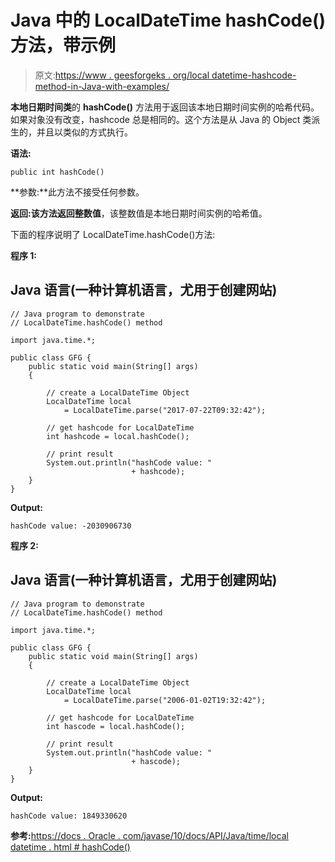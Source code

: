 # Java 中的 LocalDateTime hashCode()方法，带示例

> 原文:[https://www . geesforgeks . org/local datetime-hashcode-method-in-Java-with-examples/](https://www.geeksforgeeks.org/localdatetime-hashcode-method-in-java-with-examples/)

**本地日期时间类**的 **hashCode()** 方法用于返回该本地日期时间实例的哈希代码。如果对象没有改变，hashcode 总是相同的。这个方法是从 Java 的 Object 类派生的，并且以类似的方式执行。

**语法:**

```
public int hashCode()
```

**参数:**此方法不接受任何参数。

**返回:**该方法返回**整数值**，该整数值是本地日期时间实例的哈希值。

下面的程序说明了 LocalDateTime.hashCode()方法:

**程序 1:**

## Java 语言(一种计算机语言，尤用于创建网站)

```
// Java program to demonstrate
// LocalDateTime.hashCode() method

import java.time.*;

public class GFG {
    public static void main(String[] args)
    {

        // create a LocalDateTime Object
        LocalDateTime local
            = LocalDateTime.parse("2017-07-22T09:32:42");

        // get hashcode for LocalDateTime
        int hashcode = local.hashCode();

        // print result
        System.out.println("hashCode value: "
                           + hashcode);
    }
}
```

**Output:** 

```
hashCode value: -2030906730
```

**程序 2:**

## Java 语言(一种计算机语言，尤用于创建网站)

```
// Java program to demonstrate
// LocalDateTime.hashCode() method

import java.time.*;

public class GFG {
    public static void main(String[] args)
    {

        // create a LocalDateTime Object
        LocalDateTime local
            = LocalDateTime.parse("2006-01-02T19:32:42");

        // get hashcode for LocalDateTime
        int hascode = local.hashCode();

        // print result
        System.out.println("hashCode value: "
                           + hascode);
    }
}
```

**Output:** 

```
hashCode value: 1849330620
```

**参考:**[https://docs . Oracle . com/javase/10/docs/API/Java/time/local datetime . html # hashCode()](https://docs.oracle.com/javase/10/docs/api/java/time/LocalDateTime.html#hashCode())